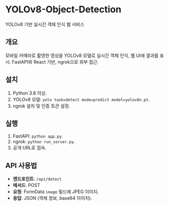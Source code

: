 # YOLOv8-Object-Detection
YOLOv8 기반 실시간 객체 인식 웹 서비스

## 개요
모바일 카메라로 촬영한 영상을 YOLOv8 모델로 실시간 객체 인식, 웹 UI에 결과를 표시. FastAPI와 React 기반, ngrok으로 외부 접근.

## 설치
1. Python 3.8 이상.
3. YOLOv8 모델: `yolo task=detect mode=predict model=yolov8n.pt`.
4. ngrok 설치 및 인증 토큰 설정.

## 실행
1. FastAPI: `python app.py`.
2. ngrok: `python run_server.py`.
3. 공개 URL로 접속.

## API 사용법
- **엔드포인트**: `/api/detect`
- **메서드**: POST
- **요청**: FormData `image` 필드에 JPEG 이미지.
- **응답**: JSON (객체 정보, base64 이미지).

